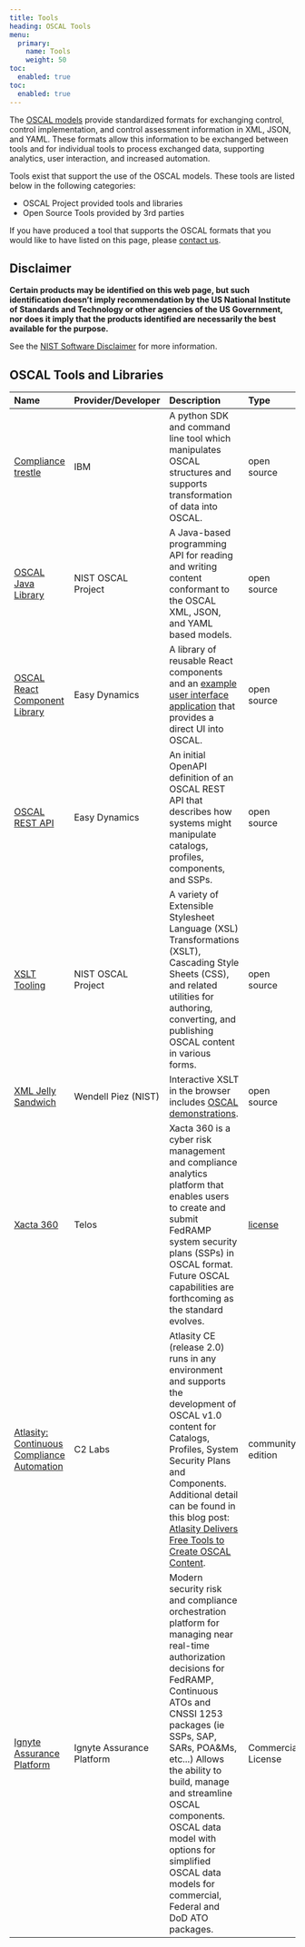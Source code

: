 ```yaml
---
title: Tools
heading: OSCAL Tools
menu:
  primary:
    name: Tools
    weight: 50
toc:
  enabled: true
toc:
  enabled: true
---
```


The [OSCAL models](/concepts/layer/) provide standardized formats for exchanging control, control implementation, and control assessment information in XML, JSON, and YAML. These formats allow this information to be exchanged between tools and for individual tools to process exchanged data, supporting analytics, user interaction, and increased automation.

Tools exist that support the use of the OSCAL models. These tools are listed below in the following categories:

- OSCAL Project provided tools and libraries
- Open Source Tools provided by 3rd parties

If you have produced a tool that supports the OSCAL formats that you would like to have listed on this page, please [contact us](/contact/).

## Disclaimer

**Certain products may be identified on this web page, but such identification doesn’t imply recommendation by the US National Institute of Standards and Technology or other agencies of the US Government, nor does it imply that the products identified are necessarily the best available for the purpose.**

See the [NIST Software Disclaimer](https://www.nist.gov/disclaimer) for more information.

## OSCAL Tools and Libraries

| Name | Provider/Developer | Description | Type |
|:---|:---|:---|:---|
| [Compliance trestle](https://github.com/IBM/compliance-trestle) | IBM | A python SDK and command line tool which manipulates OSCAL structures and supports transformation of data into OSCAL. | open source |
| [OSCAL Java Library](https://github.com/usnistgov/liboscal-java) | NIST OSCAL Project | A Java-based programming API for reading and writing content conformant to the OSCAL XML, JSON, and YAML based models. | open source |
| [OSCAL React Component Library](https://github.com/EasyDynamics/oscal-react-library) | Easy Dynamics | A library of reusable React components and an [example user interface application](https://oscal-viewer.msd.easydynamics.com/catalog) that provides a direct UI into OSCAL. | open source |
| [OSCAL REST API](https://github.com/EasyDynamics/oscal-rest) |  Easy Dynamics | An initial OpenAPI definition of an OSCAL REST API that describes how systems might manipulate catalogs, profiles, components, and SSPs. | open source |
| [XSLT Tooling](https://github.com/usnistgov/oscal-tools/tree/master/xslt) | NIST OSCAL Project | A variety of Extensible Stylesheet Language (XSL) Transformations (XSLT), Cascading Style Sheets (CSS), and related utilities for authoring, converting, and publishing OSCAL content in various forms. | open source |
| [XML Jelly Sandwich](https://github.com/wendellpiez/XMLjellysandwich) | Wendell Piez (NIST) | Interactive XSLT in the browser includes [OSCAL demonstrations](https://wendellpiez.github.io/XMLjellysandwich/oscal/). | open source |
| [Xacta 360](https://www.telos.com/offerings/xacta-360-continuous-compliance-assessment/) | Telos | Xacta 360 is a cyber risk management and compliance analytics platform that enables users to create and submit FedRAMP system security plans (SSPs) in OSCAL format. Future OSCAL capabilities are forthcoming as the standard evolves. | [license](https://cdn.telos.com/wp-content/uploads/2021/06/22150746/Xacta-360-EULA-US.pdf) |
| [Atlasity: Continuous Compliance Automation](https://atlasity.io/partnership/) | C2 Labs | Atlasity CE (release 2.0) runs in any environment and supports the development of OSCAL v1.0 content for Catalogs, Profiles, System Security Plans and Components. Additional detail can be found in this blog post: [Atlasity Delivers Free Tools to Create OSCAL Content](https://www.c2labs.com/post/atlasity-delivers-free-tools-to-create-oscal-content). | community edition |
| [Ignyte Assurance Platform](https://www.ignyteplatform.com ) |  Ignyte Assurance Platform | Modern security risk and compliance orchestration platform for managing near real-time authorization decisions for FedRAMP, Continuous ATOs and CNSSI 1253 packages (ie SSPs, SAP, SARs, POA&Ms, etc...) Allows the ability to build, manage and streamline OSCAL components. OSCAL data model with options for simplified OSCAL data models for commercial, Federal and DoD ATO packages. | Commercial License |
